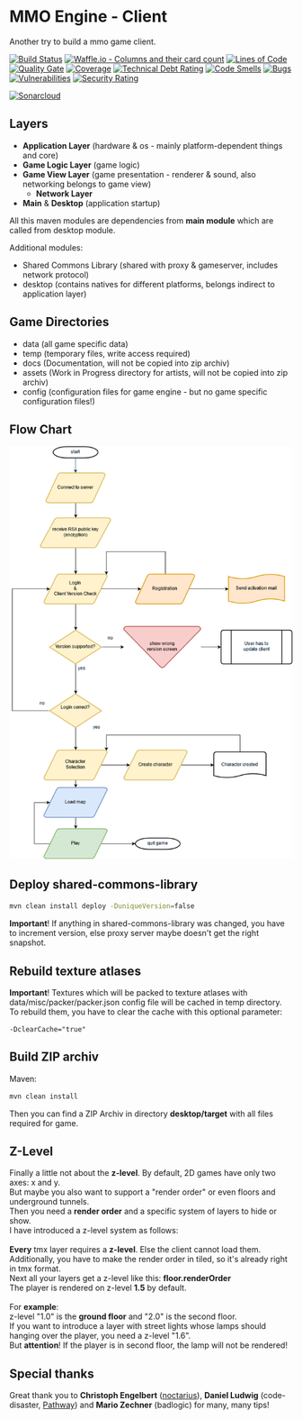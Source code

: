 # MMO Engine - Client

Another try to build a mmo game client.

[![Build Status](https://travis-ci.org/JuKu/mmo-engine-client.svg?branch=master)](https://travis-ci.org/JuKu/mmo-engine-client)
[![Waffle.io - Columns and their card count](https://badge.waffle.io/JuKu/mmo-engine-client.svg?columns=all)](https://waffle.io/JuKu/mmo-engine-client)
[![Lines of Code](https://sonarcloud.io/api/project_badges/measure?project=com.jukusoft%3Ammo-engine-client&metric=ncloc)](https://sonarcloud.io/dashboard/index/com.jukusoft%3Ammo-engine-client) 
[![Quality Gate](https://sonarcloud.io/api/project_badges/measure?project=com.jukusoft%3Ammo-engine-client&metric=alert_status)](https://sonarcloud.io/dashboard/index/com.jukusoft%3Ammo-engine-client) 
[![Coverage](https://sonarcloud.io/api/project_badges/measure?project=com.jukusoft%3Ammo-engine-client&metric=coverage)](https://sonarcloud.io/dashboard/index/com.jukusoft%3Ammo-engine-client) 
[![Technical Debt Rating](https://sonarcloud.io/api/project_badges/measure?project=com.jukusoft%3Ammo-engine-client&metric=sqale_index)](https://sonarcloud.io/dashboard/index/com.jukusoft%3Ammo-engine-client) 
[![Code Smells](https://sonarcloud.io/api/project_badges/measure?project=com.jukusoft%3Ammo-engine-client&metric=code_smells)](https://sonarcloud.io/dashboard/index/com.jukusoft%3Ammo-engine-client) 
[![Bugs](https://sonarcloud.io/api/project_badges/measure?project=com.jukusoft%3Ammo-engine-client&metric=bugs)](https://sonarcloud.io/dashboard/index/com.jukusoft%3Ammo-engine-client) 
[![Vulnerabilities](https://sonarcloud.io/api/project_badges/measure?project=com.jukusoft%3Ammo-engine-client&metric=vulnerabilities)](https://sonarcloud.io/dashboard/index/com.jukusoft%3Ammo-engine-client) 
[![Security Rating](https://sonarcloud.io/api/project_badges/measure?project=com.jukusoft%3Ammo-engine-client&metric=security_rating)](https://sonarcloud.io/dashboard/index/com.jukusoft%3Ammo-engine-client) 

[![Sonarcloud](https://sonarcloud.io/api/project_badges/quality_gate?project=com.jukusoft%3Ammo-engine-client)](https://sonarcloud.io/dashboard?id=com.jukusoft%3Ammo-engine-client)

## Layers

  - **Application Layer** (hardware & os - mainly platform-dependent things and core)
  - **Game Logic Layer** (game logic)
  - **Game View Layer** (game presentation - renderer & sound, also networking belongs to game view)
      * **Network Layer**
  - **Main** & **Desktop** (application startup)
  
All this maven modules are dependencies from **main module** which are called from desktop module.
  
Additional modules:

  - Shared Commons Library (shared with proxy & gameserver, includes network protocol)
  - desktop (contains natives for different platforms, belongs indirect to application layer)
  
## Game Directories

  - data (all game specific data)
  - temp (temporary files, write access required)
  - docs (Documentation, will not be copied into zip archiv)
  - assets (Work in Progress directory for artists, will not be copied into zip archiv)
  - config (configuration files for game engine - but no game specific configuration files!)
  
## Flow Chart

![Flowchart](./docs/Flowchart.png)
  
## Deploy shared-commons-library

```bash
mvn clean install deploy -DuniqueVersion=false
```

**Important**! If anything in shared-commons-library was changed, you have to increment version, else proxy server maybe doesn't get the right snapshot.
  
## Rebuild texture atlases

**Important**! Textures which will be packed to texture atlases with data/misc/packer/packer.json config file will be cached in temp directory.\
To rebuild them, you have to clear the cache with this optional parameter:

```text
-DclearCache="true"
```
  
## Build ZIP archiv

Maven:
```bash
mvn clean install
```

Then you can find a ZIP Archiv in directory **desktop/target** with all files required for game.

## Z-Level

Finally a little not about the **z-level**. By default, 2D games have only two axes: x and y.\
But maybe you also want to support a "render order" or even floors and underground tunnels.\
Then you need a **render order** and a specific system of layers to hide or show.\
I have introduced a z-level system as follows:\
\
**Every** tmx layer requires a **z-level**. Else the client cannot load them.\
Additionally, you have to make the render order in tiled, so it's already right in tmx format.\
Next all your layers get a z-level like this: **floor.renderOrder**\
The player is rendered on z-level **1.5** by default.\
\
For **example**:\
z-level "1.0" is the **ground floor** and "2.0" is the second floor.\
If you want to introduce a layer with street lights whose lamps should hanging over the player, you need a z-level "1.6".\
But **attention**! If the player is in second floor, the lamp will not be rendered!

## Special thanks

Great thank you to **Christoph Engelbert** ([noctarius](https://blog.sourceprojects.org/)), **Daniel Ludwig** (code-disaster, [Pathway](http://pathway-game.com)) and **Mario Zechner** (badlogic) for many, many tips!